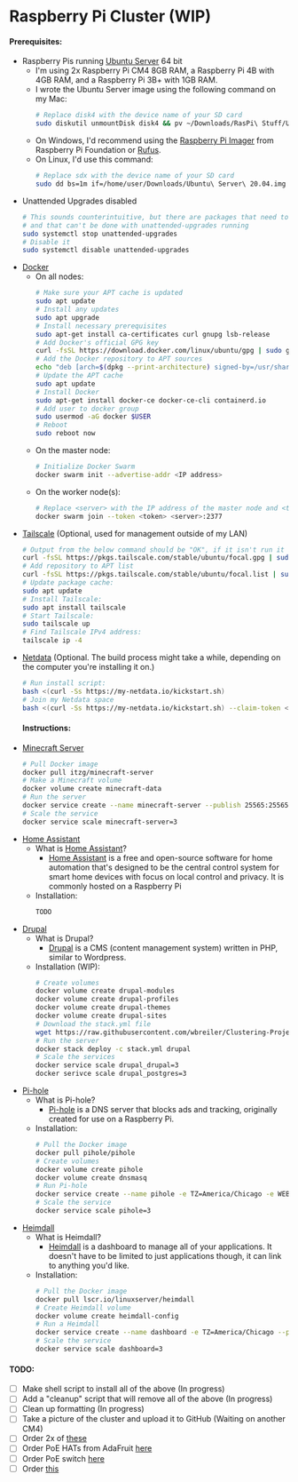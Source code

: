# Raspberry Pi Cluster (WIP)

#### Prerequisites:

- Raspberry Pis running [Ubuntu Server](https://ubuntu.com/download/raspberry-pi) 64 bit
  - I'm using 2x Raspberry Pi CM4 8GB RAM, a Raspberry Pi 4B with 4GB RAM, and a Raspberry Pi 3B+ with 1GB RAM.
  - I wrote the Ubuntu Server image using the following command on my Mac:
    ```sh
    # Replace disk4 with the device name of your SD card
    sudo diskutil unmountDisk disk4 && pv ~/Downloads/RasPi\ Stuff/Ubuntu\ 20.04.img | sudo dd bs=1m of=/dev/disk4
    ```
  - On Windows, I'd recommend using the [Raspberry Pi Imager](https://www.raspberrypi.org/downloads/raspi-imager) from Raspberry Pi Foundation or [Rufus](http://rufus.ie).
  - On Linux, I'd use this command:   
    ```sh
    # Replace sdx with the device name of your SD card
    sudo dd bs=1m if=/home/user/Downloads/Ubuntu\ Server\ 20.04.img of=/dev/sdx status=progress
    ```
- Unattended Upgrades disabled
   ```sh
   # This sounds counterintuitive, but there are packages that need to be installed
   # and that can't be done with unattended-upgrades running
   sudo systemctl stop unattended-upgrades
   # Disable it
   sudo systemctl disable unattended-upgrades
   ```
- [Docker](https://www.docker.com/)
  - On all nodes:
    ```sh
    # Make sure your APT cache is updated
    sudo apt update
    # Install any updates
    sudo apt upgrade
    # Install necessary prerequisites
    sudo apt-get install ca-certificates curl gnupg lsb-release
    # Add Docker's official GPG key
    curl -fsSL https://download.docker.com/linux/ubuntu/gpg | sudo gpg --dearmor -o /usr/share/keyrings/docker-archive-keyring.gpg
    # Add the Docker repository to APT sources
    echo "deb [arch=$(dpkg --print-architecture) signed-by=/usr/share/keyrings/docker-archive-keyring.gpg] https://download.docker.com/linux/ubuntu $(lsb_release -cs) stable" | sudo tee /etc/apt/sources.list.d/docker.list > /dev/null
    # Update the APT cache
    sudo apt update
    # Install Docker
    sudo apt-get install docker-ce docker-ce-cli containerd.io
    # Add user to docker group
    sudo usermod -aG docker $USER
    # Reboot
    sudo reboot now
    ```
  - On the master node:
    ```sh
    # Initialize Docker Swarm
    docker swarm init --advertise-addr <IP address>
    ```
  - On the worker node(s):
    ```sh
    # Replace <server> with the IP address of the master node and <token> with the server token
    docker swarm join --token <token> <server>:2377
    ```
- [Tailscale](http://tailscale.com) (Optional, used for management outside of my LAN)
  ```sh
  # Output from the below command should be "OK", if it isn't run it again
  curl -fsSL https://pkgs.tailscale.com/stable/ubuntu/focal.gpg | sudo apt-key add -
  # Add repository to APT list
  curl -fsSL https://pkgs.tailscale.com/stable/ubuntu/focal.list | sudo tee /etc/apt/sources.list.d/tailscale.list
  # Update package cache:
  sudo apt update
  # Install Tailscale:
  sudo apt install tailscale
  # Start Tailscale:
  sudo tailscale up
  # Find Tailscale IPv4 address:
  tailscale ip -4
  ```
- [Netdata](https://netdata.cloud) (Optional. The build process might take a while, depending on the computer you're installing it on.)
  ```sh
  # Run install script:
  bash <(curl -Ss https://my-netdata.io/kickstart.sh)
  # Join my Netdata space
  bash <(curl -Ss https://my-netdata.io/kickstart.sh) --claim-token <token> --claim-rooms <room-id> --claim-url https://app.netdata.cloud
  ```
  #### Instructions:
- [Minecraft Server](https://github.com/itzg/docker-minecraft-server)
  ```sh
  # Pull Docker image
  docker pull itzg/minecraft-server
  # Make a Minecraft volume
  docker volume create minecraft-data
  # Run the server
  docker service create --name minecraft-server --publish 25565:25565 --publish 19132:19132 --mount source=minecraft-data,target=/data -e EULA=TRUE -e TYPE=PAPER -e MEMORY=2G itzg/minecraft-server
  # Scale the service
  docker service scale minecraft-server=3
  ```
- [Home Assistant](https://home-assistant.io/)
  - What is [Home Assistant]()?
    - [Home Assistant]() is a free and open-source software for home automation that's designed to be the central control system for smart home devices with focus on local control and privacy. It is commonly hosted on a Raspberry Pi
  - Installation:
    ```sh
    TODO
    ```
- [Drupal](https://drupal.org/)
  - What is Drupal?
    - [Drupal]() is a CMS (content management system) written in PHP, similar to Wordpress.
  - Installation (WIP):
    ```sh
    # Create volumes
    docker volume create drupal-modules
    docker volume create drupal-profiles
    docker volume create drupal-themes
    docker volume create drupal-sites
    # Download the stack.yml file
    wget https://raw.githubusercontent.com/wbreiler/Clustering-Project/master/stack.yml  
    # Run the server
    docker stack deploy -c stack.yml drupal
    # Scale the services
    docker service scale drupal_drupal=3
    docker serivce scale drupal_postgres=3
    ```
- [Pi-hole](https://pi-hole.net/)
  - What is Pi-hole?
    - [Pi-hole]() is a DNS server that blocks ads and tracking, originally created for use on a Raspberry Pi.
  - Installation:
    ```sh
    # Pull the Docker image
    docker pull pihole/pihole
    # Create volumes
    docker volume create pihole
    docker volume create dnsmasq
    # Run Pi-hole
    docker service create --name pihole -e TZ=America/Chicago -e WEBPASSWORD=<password> -e SERVERIP=<serverip> --mount source=pihole,target=/etc/pihole --mount source=dnsmasq,target=/etc/dnsmasq.d --publish 80:80 --publish 53:53/tcp --publish 53:53/udp pihole/pihole
    # Scale the service
    docker service scale pihole=3
    ```
- [Heimdall](http://heimdall.site)
  - What is Heimdall?
    - [Heimdall]() is a dashboard to manage all of your applications. It doesn't have to be limited to just applications though, it can link to anything you'd like.
  - Installation:
    ```sh
    # Pull the Docker image
    docker pull lscr.io/linuxserver/heimdall
    # Create Heimdall volume
    docker volume create heimdall-config
    # Run a Heimdall
    docker service create --name dashboard -e TZ=America/Chicago --publish 81:80 --publish 443:443 --mount source=heimdall-config,target=/config lscr.io/linuxserver/heimdall
    # Scale the service
    docker service scale dashboard=3
    ```

#### TODO:
- [ ] Make shell script to install all of the above (In progress)
- [ ] Add a "cleanup" script that will remove all of the above (In progress)
- [ ] Clean up formatting (In progress)
- [ ] Take a picture of the cluster and upload it to GitHub (Waiting on another CM4)
- [ ] Order 2x of [these](https://www.aliexpress.com/item/1005003389500589.html)
- [ ] Order PoE HATs from AdaFruit [here](https://www.adafruit.com/product/5058)
- [ ] Order PoE switch [here](https://www.amazon.com/dp/B076HZFY3F/)
- [ ] Order [this](https://www.amazon.com/dp/B07K72STFB)
